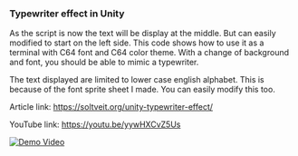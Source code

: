 <h3>Typewriter effect in Unity</h3>

As the script is now the text will be display at the middle. But can easily modified to start on the left side.
This code shows how to use it as a terminal with C64 font and C64 color theme. With a change of background and font, you should be able to mimic a typewriter. 

The text displayed are limited to lower case english alphabet. This is because of the font sprite sheet I made. You can easily modify this too.

Article link: https://soltveit.org/unity-typewriter-effect/

YouTube link: https://youtu.be/yywHXCvZ5Us

[![Demo Video](https://img.youtube.com/vi/yywHXCvZ5Us/0.jpg)](https://www.youtube.com/watch?v=yywHXCvZ5Us)

